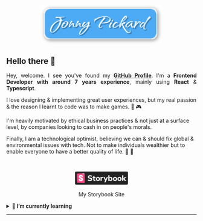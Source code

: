 <br/>

<p align="center">
  <a title="Github Repository" href="https://github.com/JonnyPickard/JonnyPickard.github.io">
    <img src="./assets/logo-text.svg" alt="Jonny Pickard Github" width="320px" />
  </a>
</p>

## Hello there 👋

<p align="justify">Hey, welcome. I see you've found my <b><a href="https://github.com/JonnyPickard">GitHub Profile</a></b>. I'm a <b>Frontend Developer with around 7 years experience</b>, mainly using <b>React</b> & <b>Typescript</b>.

I love designing & implementing great user experiences, but my real passion & the reason I learnt to code was to make games. 👾 🎮

I'm heavily motivated by ethical business practices & not just at a surface level, by companies looking to cash in on people's morals.

Finally, I am a technological optimist, believing we can & should fix global & environmental issues with tech. Not to make individuals wealthier but to enable everyone to have a better quality of life. 🌱 🦁

<br/>
<p align="center">
  <a title="View Storybook Site" href="https://jonnypickard.github.io/" target="_blank"><img src="./assets/storybook-badge.svg" width="140px;" alt="Jonny Pickard Storybook Site">
  </a>
</p>
<p align="center">
  <bq>My Storybook Site</bq>
</p>

<details>
  <summary><strong>🌱 I’m currently learning</strong></summary>
  <br/>
  
- [Blender](https://www.blender.org/)
- [ThreeJs](https://threejs.org/)
- [UE5](https://www.unrealengine.com/en-US/unreal-engine-5)

</details>

<hr/>
<br/>
